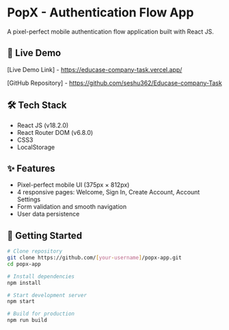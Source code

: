 # PopX - Authentication Flow App

A pixel-perfect mobile authentication flow application built with React JS.

## 🚀 Live Demo

[Live Demo Link] - https://educase-company-task.vercel.app/

[GitHub Repository] - https://github.com/seshu362/Educase-company-Task

## 🛠️ Tech Stack

- React JS (v18.2.0)
- React Router DOM (v6.8.0)
- CSS3
- LocalStorage

## ✨ Features

- Pixel-perfect mobile UI (375px × 812px)
- 4 responsive pages: Welcome, Sign In, Create Account, Account Settings
- Form validation and smooth navigation
- User data persistence

## 🚀 Getting Started

```bash
# Clone repository
git clone https://github.com/[your-username]/popx-app.git
cd popx-app

# Install dependencies
npm install

# Start development server
npm start

# Build for production
npm run build
